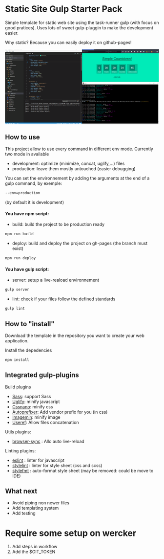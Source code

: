 # Static Site Gulp Starter Pack

Simple template for static web site using the task-runner gulp (with focus on good pratices). Uses lots of sweet 
gulp-pluggin to make the development easier.

Why static? Because you can easily deploy it on github-pages!

![Demo-live-reload](Screenshot/demo-live-reload.gif)


## How to use

This project allow to use every command in different env mode. Currently two mode in available
* development: optimize (minimize, concat, uglify,...) files
* production: leave them mostly untouched (easier debugging)

You can set the environnement by adding the arguments at the end of a gulp command, by exemple: 

```sh
--env=production
```
(by default it is development)


#### You have npm script:

* build: build the project to be production ready
```sh
npm run build
```

* deploy: build and deploy the project on gh-pages (the branch must exist)
```sh
npm run deploy
```

#### You have gulp script:

* server: setup a live-reaload environnement
```sh
gulp server
```

* lint: check if your files follow the defined standards
```sh
gulp lint
```


## How to "install"

Download the template in the repository you want to create your web application.

Install the depedencies

```sh
npm install
```

## Integrated gulp-plugins

Build plugins
* [Sass](https://github.com/dlmanning/gulp-sass): support Sass 
* [Uglify](https://github.com/terinjokes/gulp-uglify): minify javascript
* [Cssnano](https://github.com/ben-eb/gulp-cssnano): minify css 
* [Autoprefixer](https://github.com/sindresorhus/gulp-autoprefixer): Add vendor prefix for you (in css)
* [Imagemin](https://github.com/sindresorhus/gulp-imagemin): minify image
* [Useref](https://github.com/jonkemp/gulp-useref): Allow files concatenation


Utils plugins: 
* [browser-sync](https://www.browsersync.io/docs/gulp) : Allo auto live-reload  

Linting plugins:
* [eslint](https://github.com/adametry/gulp-eslint) : linter for javascript
* [stylelint](https://github.com/stylelint/stylelint) : linter for style sheet (css and scss)
* [stylefmt](https://github.com/morishitter/stylefmt) : auto-format style sheet (may be removed: could be move to IDE)


## What next

* Avoid piping non newer files
* Add templating system
* Add testing


# Require some setup on wercker

1. Add steps in workflow
2. Add the $GIT_TOKEN